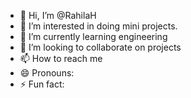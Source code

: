 - 👋 Hi, I’m @RahilaH
- 👀 I’m interested in doing mini projects.
- 🌱 I’m currently learning engineering
- 💞️ I’m looking to collaborate on projects
- 📫 How to reach me 
- 😄 Pronouns: 
- ⚡ Fun fact: 

<!---
RahilaH/RahilaH is a ✨ special ✨ repository because its `README.md` (this file) appears on your GitHub profile.
You can click the Preview link to take a look at your changes.
--->

